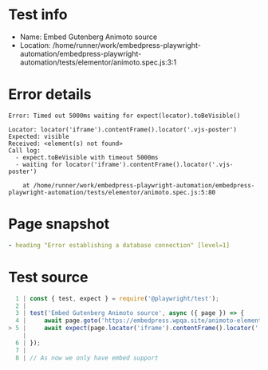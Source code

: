 # Test info

- Name: Embed Gutenberg Animoto source
- Location: /home/runner/work/embedpress-playwright-automation/embedpress-playwright-automation/tests/elementor/animoto.spec.js:3:1

# Error details

```
Error: Timed out 5000ms waiting for expect(locator).toBeVisible()

Locator: locator('iframe').contentFrame().locator('.vjs-poster')
Expected: visible
Received: <element(s) not found>
Call log:
  - expect.toBeVisible with timeout 5000ms
  - waiting for locator('iframe').contentFrame().locator('.vjs-poster')

    at /home/runner/work/embedpress-playwright-automation/embedpress-playwright-automation/tests/elementor/animoto.spec.js:5:80
```

# Page snapshot

```yaml
- heading "Error establishing a database connection" [level=1]
```

# Test source

```ts
  1 | const { test, expect } = require('@playwright/test');
  2 |
  3 | test('Embed Gutenberg Animoto source', async ({ page }) => {
  4 |     await page.goto('https://embedpress.wpqa.site/animoto-elementor/');
> 5 |     await expect(page.locator('iframe').contentFrame().locator('.vjs-poster')).toBeVisible();
    |                                                                                ^ Error: Timed out 5000ms waiting for expect(locator).toBeVisible()
  6 | });
  7 |
  8 | // As now we only have embed support 
```